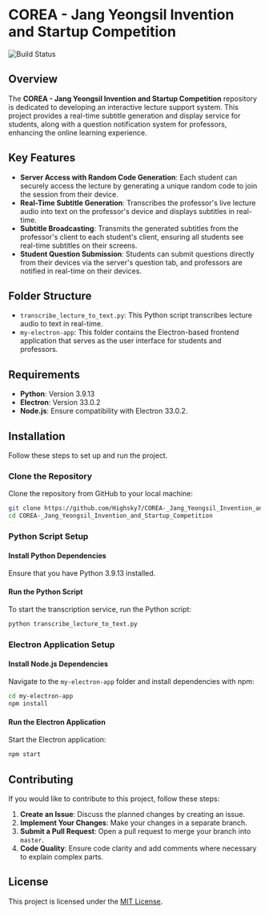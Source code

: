 # COREA - Jang Yeongsil Invention and Startup Competition

![Build Status](https://img.shields.io/github/actions/workflow/status/Highsky7/COREA-_Jang_Yeongsil_Invention_and_Startup_Competition/build)

## Overview
The **COREA - Jang Yeongsil Invention and Startup Competition** repository is dedicated to developing an interactive lecture support system. This project provides a real-time subtitle generation and display service for students, along with a question notification system for professors, enhancing the online learning experience.

## Key Features
- **Server Access with Random Code Generation**: Each student can securely access the lecture by generating a unique random code to join the session from their device.
- **Real-Time Subtitle Generation**: Transcribes the professor's live lecture audio into text on the professor's device and displays subtitles in real-time.
- **Subtitle Broadcasting**: Transmits the generated subtitles from the professor's client to each student's client, ensuring all students see real-time subtitles on their screens.
- **Student Question Submission**: Students can submit questions directly from their devices via the server's question tab, and professors are notified in real-time on their devices.

## Folder Structure

- `transcribe_lecture_to_text.py`: This Python script transcribes lecture audio to text in real-time.
- `my-electron-app`: This folder contains the Electron-based frontend application that serves as the user interface for students and professors.

## Requirements

- **Python**: Version 3.9.13
- **Electron**: Version 33.0.2
- **Node.js**: Ensure compatibility with Electron 33.0.2.

## Installation

Follow these steps to set up and run the project.

### Clone the Repository
Clone the repository from GitHub to your local machine:

```bash
git clone https://github.com/Highsky7/COREA-_Jang_Yeongsil_Invention_and_Startup_Competition.git
cd COREA-_Jang_Yeongsil_Invention_and_Startup_Competition
```

### Python Script Setup

#### Install Python Dependencies
Ensure that you have Python 3.9.13 installed.

#### Run the Python Script
To start the transcription service, run the Python script:

```bash
python transcribe_lecture_to_text.py
```

### Electron Application Setup

#### Install Node.js Dependencies
Navigate to the `my-electron-app` folder and install dependencies with npm:

```bash
cd my-electron-app
npm install
```

#### Run the Electron Application
Start the Electron application:

```bash
npm start
```

## Contributing

If you would like to contribute to this project, follow these steps:

1. **Create an Issue**: Discuss the planned changes by creating an issue.
2. **Implement Your Changes**: Make your changes in a separate branch.
3. **Submit a Pull Request**: Open a pull request to merge your branch into `master`.
4. **Code Quality**: Ensure code clarity and add comments where necessary to explain complex parts.

## License

This project is licensed under the [MIT License](LICENSE).
```
